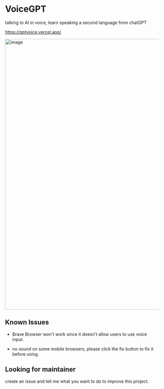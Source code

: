 # VoiceGPT 

talking to AI in voice, learn speaking a second language from chatGPT

https://gptvoice.vercel.app/

<img width="885" alt="image" src="https://user-images.githubusercontent.com/23436060/228512131-6ccbc280-4d01-4717-a007-5cbc872b1aed.png">

## Known Issues

- Brave Browser won't work since it doesn't allow users to use voice input.

- no sound on some mobile browsers, please click the fix button to fix it before using.

## Looking for maintainer

create an issue and tell me what you want to do to improve this project.
